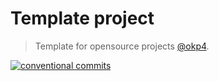 # Template project 

> Template for opensource projects [@okp4](okp4.com).

[![conventional commits](https://img.shields.io/badge/Conventional%20Commits-1.0.0-yellow.svg)](https://conventionalcommits.org)


